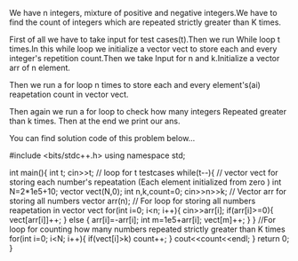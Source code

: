 We have n integers, mixture of positive and negative integers.We have to find the count of integers which are repeated strictly greater than K times.

First of all we have to take input for test cases(t).Then we run While loop t times.In this while loop we initialize a vector vect to store each and every integer's repetition count.Then we take Input for n and k.Initialize a vector arr of n element.

Then we run a for loop n times to store each and every element's(ai) reapetation count in vector vect.  

Then again we run a for loop to check how many integers Repeated greater than k times. Then at the end we print our ans.

You can find solution code of this problem below...

#include <bits/stdc++.h>
using namespace std;

int main(){
	int t;
	cin>>t;
	// loop for t testcases
	while(t--){
		// vector vect for storing each number's repeatation (Each element initialized from zero )
		int N=2*1e5+10;
        vector<int> vect(N,0);
		int n,k,count=0;
		cin>>n>>k;
		// Vector arr for storing all numbers 
		vector<int> arr(n);
        // For loop for storing all numbers reapetation in vector vect 
		for(int i=0; i<n; i++){
			cin>>arr[i];
			if(arr[i]>=0){
			    vect[arr[i]]++;
			 }
			else {
				arr[i]=-arr[i];
				int m=1e5+arr[i];
				vect[m]++;
			}
		}
        //For loop for counting how many numbers repeated strictly greater than K times 
		for(int i=0; i<N; i++){
			if(vect[i]>k) count++;
		}
		cout<<count<<endl;
	}
	return 0;
}